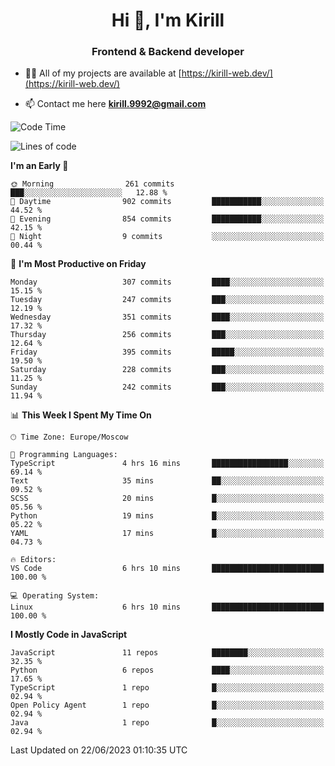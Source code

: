 <h1 align="center">Hi 👋, I'm Kirill</h1>
<h3 align="center">Frontend & Backend developer</h3>

- 👨‍💻 All of my projects are available at [https://kirill-web.dev/](https://kirill-web.dev/)

- 📫 Contact me here **kirill.9992@gmail.com**











<!--START_SECTION:waka-->
![Code Time](http://img.shields.io/badge/Code%20Time-1%2C365%20hrs%2041%20mins-blue)

![Lines of code](https://img.shields.io/badge/From%20Hello%20World%20I%27ve%20Written-2.9%20million%20lines%20of%20code-blue)

**I'm an Early 🐤** 

```text
🌞 Morning                261 commits         ███░░░░░░░░░░░░░░░░░░░░░░   12.88 % 
🌆 Daytime                902 commits         ███████████░░░░░░░░░░░░░░   44.52 % 
🌃 Evening                854 commits         ███████████░░░░░░░░░░░░░░   42.15 % 
🌙 Night                  9 commits           ░░░░░░░░░░░░░░░░░░░░░░░░░   00.44 % 
```
📅 **I'm Most Productive on Friday** 

```text
Monday                   307 commits         ████░░░░░░░░░░░░░░░░░░░░░   15.15 % 
Tuesday                  247 commits         ███░░░░░░░░░░░░░░░░░░░░░░   12.19 % 
Wednesday                351 commits         ████░░░░░░░░░░░░░░░░░░░░░   17.32 % 
Thursday                 256 commits         ███░░░░░░░░░░░░░░░░░░░░░░   12.64 % 
Friday                   395 commits         █████░░░░░░░░░░░░░░░░░░░░   19.50 % 
Saturday                 228 commits         ███░░░░░░░░░░░░░░░░░░░░░░   11.25 % 
Sunday                   242 commits         ███░░░░░░░░░░░░░░░░░░░░░░   11.94 % 
```


📊 **This Week I Spent My Time On** 

```text
🕑︎ Time Zone: Europe/Moscow

💬 Programming Languages: 
TypeScript               4 hrs 16 mins       █████████████████░░░░░░░░   69.14 % 
Text                     35 mins             ██░░░░░░░░░░░░░░░░░░░░░░░   09.52 % 
SCSS                     20 mins             █░░░░░░░░░░░░░░░░░░░░░░░░   05.56 % 
Python                   19 mins             █░░░░░░░░░░░░░░░░░░░░░░░░   05.22 % 
YAML                     17 mins             █░░░░░░░░░░░░░░░░░░░░░░░░   04.73 % 

🔥 Editors: 
VS Code                  6 hrs 10 mins       █████████████████████████   100.00 % 

💻 Operating System: 
Linux                    6 hrs 10 mins       █████████████████████████   100.00 % 
```

**I Mostly Code in JavaScript** 

```text
JavaScript               11 repos            ████████░░░░░░░░░░░░░░░░░   32.35 % 
Python                   6 repos             ████░░░░░░░░░░░░░░░░░░░░░   17.65 % 
TypeScript               1 repo              █░░░░░░░░░░░░░░░░░░░░░░░░   02.94 % 
Open Policy Agent        1 repo              █░░░░░░░░░░░░░░░░░░░░░░░░   02.94 % 
Java                     1 repo              █░░░░░░░░░░░░░░░░░░░░░░░░   02.94 % 
```




 Last Updated on 22/06/2023 01:10:35 UTC
<!--END_SECTION:waka-->
